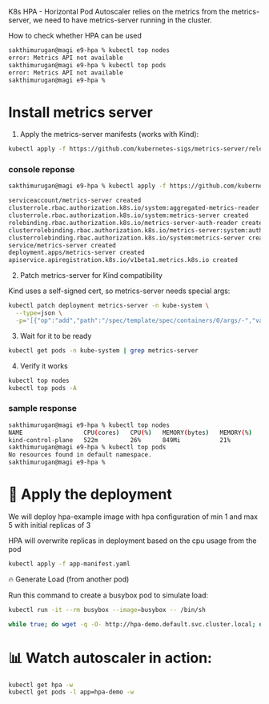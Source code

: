 K8s HPA - Horizontal Pod Autoscaler relies on the metrics from the metrics-server, we need to have metrics-server running in the cluster.

How to check whether HPA can be used

```bash
sakthimurugan@magi e9-hpa % kubectl top nodes
error: Metrics API not available
sakthimurugan@magi e9-hpa % kubectl top pods 
error: Metrics API not available
sakthimurugan@magi e9-hpa % 
```

# Install metrics server

1. Apply the metrics-server manifests (works with Kind):
```bash
kubectl apply -f https://github.com/kubernetes-sigs/metrics-server/releases/latest/download/components.yaml
```
### console reponse
```bash
sakthimurugan@magi e9-hpa % kubectl apply -f https://github.com/kubernetes-sigs/metrics-server/releases/latest/download/components.yaml

serviceaccount/metrics-server created
clusterrole.rbac.authorization.k8s.io/system:aggregated-metrics-reader created
clusterrole.rbac.authorization.k8s.io/system:metrics-server created
rolebinding.rbac.authorization.k8s.io/metrics-server-auth-reader created
clusterrolebinding.rbac.authorization.k8s.io/metrics-server:system:auth-delegator created
clusterrolebinding.rbac.authorization.k8s.io/system:metrics-server created
service/metrics-server created
deployment.apps/metrics-server created
apiservice.apiregistration.k8s.io/v1beta1.metrics.k8s.io created
```

2. Patch metrics-server for Kind compatibility

Kind uses a self-signed cert, so metrics-server needs special args:

```bash
kubectl patch deployment metrics-server -n kube-system \
  --type=json \
  -p='[{"op":"add","path":"/spec/template/spec/containers/0/args/-","value":"--kubelet-insecure-tls"}]'
```

3. Wait for it to be ready

```bash
kubectl get pods -n kube-system | grep metrics-server
```

4. Verify it works

```bash
kubectl top nodes
kubectl top pods -A
```

### sample response
```bash
sakthimurugan@magi e9-hpa % kubectl top nodes
NAME                 CPU(cores)   CPU(%)   MEMORY(bytes)   MEMORY(%)   
kind-control-plane   522m         26%      849Mi           21%         
sakthimurugan@magi e9-hpa % kubectl top pods 
No resources found in default namespace.
sakthimurugan@magi e9-hpa % 
```

# 🚀 Apply the deployment

We will deploy hpa-example image with hpa configuration of min 1 and max 5 with initial replicas of 3

HPA will overwrite replicas in deployment based on the cpu usage from the pod

```bash
kubectl apply -f app-manifest.yaml
```

🔥 Generate Load (from another pod)

Run this command to create a busybox pod to simulate load:


```bash
kubectl run -it --rm busybox --image=busybox -- /bin/sh
```

```bash
while true; do wget -q -O- http://hpa-demo.default.svc.cluster.local; done
```

# 📊 Watch autoscaler in action:

```bash
kubectl get hpa -w
kubectl get pods -l app=hpa-demo -w
```